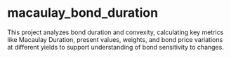 # macaulay_bond_duration
This project analyzes bond duration and convexity, calculating key metrics like Macaulay Duration, present values, weights, and bond price variations at different yields to support understanding of bond sensitivity to changes.
